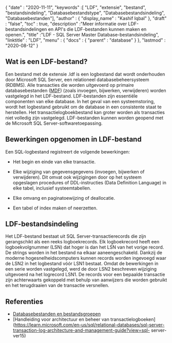 {
  "date" : "2020-11-11",
  "keywords" :[ "LDF", "extensie", "bestand", "bestandsindeling", "Databasebestandstype", "Databasebestandsindeling", "Databasebestanden"],
  "author" : {
    "display_name" : "Kashif Iqbal"
},
  "draft" : "false",
  "toc" : true,
  "description" :"Meer informatie over LDF-bestandsindelingen en API's die LDF-bestanden kunnen maken en openen.",
  "title" :"LDF - SQL Server Master Database-bestandsindeling",
  "linktitle" : "LDF",
  "menu" : {
    "docs" : {
      "parent" : "database"
}
},
  "lastmod" : "2020-08-12"
}

## Wat is een LDF-bestand?

Een bestand met de extensie .ldf is een logbestand dat wordt onderhouden door Microsoft SQL Server, een relationeel databasebeheersysteem (RDBMS). Alle transacties die worden uitgevoerd op primaire databasebestanden ([MDF](/nl/database/mdf/)) (zoals invoegen, bijwerken, verwijderen) worden vastgelegd in het LDF-bestand. LDF-bestanden zijn essentiële componenten van elke database. In het geval van een systeemstoring, wordt het logbestand gebruikt om de database in een consistente staat te herstellen. Het transactielogboekbestand kan groter worden als transacties niet volledig zijn vastgelegd. LDF-bestanden kunnen worden geopend met de Microsoft SQL Server-softwaretoepassing.

## Bewerkingen opgenomen in LDF-bestand

Een SQL-logbestand registreert de volgende bewerkingen:

* Het begin en einde van elke transactie.

* Elke wijziging van gegevensgegevens (invoegen, bijwerken of verwijderen). Dit omvat ook wijzigingen door op het systeem opgeslagen procedures of DDL-instructies (Data Definition Language) in elke tabel, inclusief systeemtabellen.

* Elke omvang en paginatoewijzing of deallocatie.

* Een tabel of index maken of neerzetten.

## LDF-bestandsindeling

Het LDF-bestand bestaat uit SQL Server-transactierecords die zijn gerangschikt als een reeks logboekrecords. Elk logboekrecord heeft een logboekvolgnummer (LSN) dat hoger is dan het LSN van het vorige record. De strings worden in het bestand na elkaar aaneengeschakeld. Dankzij de moderne hogesnelheidscomputers kunnen records worden ingevoegd waar de LSN2 in het logbestand vóór LSN1 bestaat. Omdat de bewerkingen in een serie worden vastgelegd, werd de door LSN2 beschreven wijziging uitgevoerd na het logrecord LSN1. De records voor een bepaalde transactie zijn achterwaarts gekoppeld met behulp van aanwijzers die worden gebruikt en het terugdraaien van de transactie versnellen.
 

## Referenties

* [Databasebestanden en bestandsgroepen](https://learn.microsoft.com/en-us/sql/relational-databases/databases/database-files-and-filegroups?view=sql-server-ver15)
* [Handleiding voor architectuur en beheer van transactielogboeken](https://learn.microsoft.com/en-us/sql/relational-databases/sql-server-transaction-log-architecture-and-management-guide?view=sql- server-ver15)

